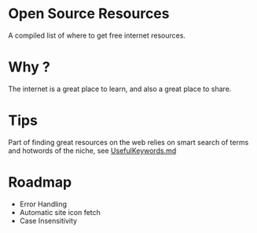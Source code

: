 # Open Source Resources

A compiled list of  where to get free internet resources.

# Why ?
The internet is a great place to learn, and also a great place to share.


# Tips

Part  of finding great resources on the web relies on smart search of terms and hotwords of the niche, see [UsefulKeywords.md](UsefulKeywords.md)

# Roadmap

- Error Handling
- Automatic site icon fetch
- Case Insensitivity
